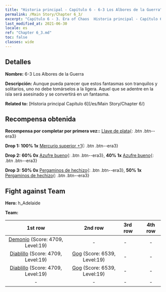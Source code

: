 ```yaml
---
title: "Historia principal - Capítulo 6 - 6-3 Los Albores de la Guerra"
permalink: /Main Story/Chapter 6_3/
excerpt: "Capítulo 6 - 3. Era of Chaos  Historia principal - Capítulo 6_3. 6-3 Los Albores de la Guerra"
last_modified_at: 2021-06-30
locale: es
ref: "Chapter 6_3.md"
toc: false
classes: wide
---
```


## Detalles

 **Nombre:** 6-3 Los Albores de la Guerra

 **Descripción:** Aunque pueda parecer que estos fantasmas son tranquilos y solitarios, uno no debe tomárselos a la ligera. Aquel que se adentre en la isla será asesinado y se convertirá en un fantasma.

 **Related to:** [Historia principal Capítulo 6](/es/Main Story/Chapter 6/)

## Recompensa obtenida

 **Recompensa por completar por primera vez::** [Llave de plata](/ItemsES/con_693/){: .btn .btn--era3}

 **Drop 1:** **100% 1x** [Mercurio superior +1](/ItemsES/mat_21/){: .btn .btn--era3}

 **Drop 2:** **60% 0x** [Azufre bueno](/ItemsES/mat_15/){: .btn .btn--era3}, **40% 1x** [Azufre bueno](/ItemsES/mat_15/){: .btn .btn--era3}

 **Drop 3:** **50% 0x** [Pergaminos de hechizo](/ItemsES/con_694/){: .btn .btn--era3}, **50% 1x** [Pergaminos de hechizo](/ItemsES/con_694/){: .btn .btn--era3}


## Fight against Team
 **Hero:** h_Adelaide

 **Team:**


  | 1st row | 2nd row | 3rd row | 4th row |
  |:----:|:----:|:----|:----:|
  | [Demonio](/es/units/Demon/) (Score: 4709, Level:19)  | - | - | - |
  | [Diablillo](/es/units/Imp/) (Score: 4709, Level:19)  | [Gog](/es/units/Gog/) (Score: 6539, Level:19)  | - | - |
  | [Diablillo](/es/units/Imp/) (Score: 4709, Level:19)  | [Gog](/es/units/Gog/) (Score: 6539, Level:19)  | - | - |
  | - | - | - | - |


